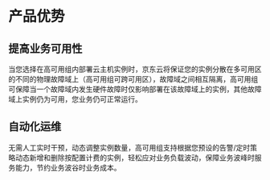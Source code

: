 # 产品优势

## 提高业务可用性
当您选择在高可用组内部署云主机实例时，京东云将保证您的实例分散在多可用区的不同的物理故障域上（高可用组可跨可用区），故障域之间相互隔离，高可用组可保障当一个故障域内发生硬件故障时仅影响部署在该故障域上的实例，其他故障域上实例仍为可用，您业务仍可正常运行。

## 自动化运维

无需人工实时干预，动态调整实例数量，高可用组支持根据您预设的告警/定时策略动态新增和删除按配置计费的实例，轻松应对业务负载波动，保障业务波峰时服务能力，节约业务波谷时业务成本。








